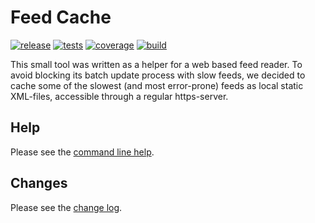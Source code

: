 
# Feed Cache

[![release][release]](https://github.com/Herrminator/feedcache/releases)
[![tests][unit-tests]](https://github.com/Herrminator/feedcache/actions/workflows/unittests.yml)
[![coverage][coverage]](https://github.com/Herrminator/feedcache/actions/workflows/unittests.yml)
[![build][release-publish]](https://github.com/Herrminator/feedcache/actions/workflows/publish-release.yml)

This small tool was written as a helper for a web based feed reader.
To avoid blocking its batch update process with slow feeds, we decided
to cache some of the slowest (and most error-prone) feeds as local
static XML-files, accessible through a regular https-server.

## Help

Please see the [command line help](./feedcache-help.md).

## Changes

Please see the [change log](./CHANGELOG.md).


<!-- links -->
[unit-tests]:      https://github.com/Herrminator/feedcache/actions/workflows/unittests.yml/badge.svg
[release-publish]: https://github.com/Herrminator/feedcache/actions/workflows/publish-release.yml/badge.svg
[release]:         https://img.shields.io/github/v/release/Herrminator/feedcache?color=blue
<!-- see https://shields.io/badges/endpoint-badge and https://nedbatchelder.com/blog/202209/making_a_coverage_badge.html -->
<!-- use githubusercontent.com, not github.com : https://dev.to/thejaredwilcurt/coverage-badge-with-github-actions-finally-59fa#comment-1g40n-->
[coverage]: https://img.shields.io/endpoint?url=https://gist.githubusercontent.com/Herrminator/088b2618ff7abb97048977a4d632ed54/raw/feedcache-coverage-badge.json
